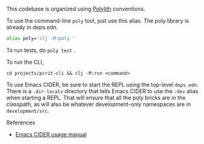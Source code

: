 This codebase is organized using [Polylith](https://polylith.gitbook.io/polylith) conventions.


To use the command-line `poly` tool, just use this alias.  The poly library is already in deps.edn.

  ```bash
  alias poly='clj -M:poly '
  ```

To run tests, do `poly test` .

To run the CLI,
  ```
  cd projects/pcrit-cli && clj -M:run <command>
  ```

To use Emacs CIDER, be sure to start the REPL using the top-level `deps.edn`.
There is a `.dir-locals` directory that tells Emacs CIDER to use the `:dev`
alias when starting a REPL.
That will ensure that all the poly bricks are in the classpath, as will also be
whatever development-only namespaces are in `development/src`.


References
  * [Emacs CIDER usage manual](https://docs.cider.mx/cider/basics/up_and_running.html)
